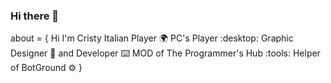 <div align="left">
  <div>
    
### Hi there 👋

about = {
Hi I'm Cristy Italian Player :earth_africa:
PC's Player :desktop:
Graphic Designer :art: and Developer :keyboard:
MOD of The Programmer's Hub :tools:
Helper of BotGround :gear:
}
    
  </div>
</div>
